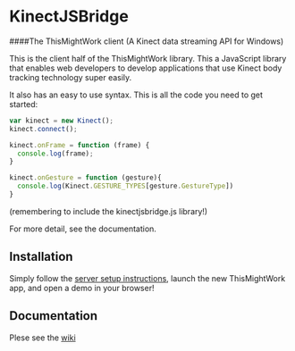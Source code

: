 # KinectJSBridge
####The ThisMightWork client (A Kinect data streaming API for Windows)


This is the client half of the ThisMightWork library. This a JavaScript library that enables web developers to develop applications that use Kinect body tracking technology super easily.

It also has an easy to use syntax. This is all the code you need to get started:

```js
var kinect = new Kinect();
kinect.connect();

kinect.onFrame = function (frame) {
  console.log(frame);
}	

kinect.onGesture = function (gesture){
  console.log(Kinect.GESTURE_TYPES[gesture.GestureType])
}
```
(remembering to include the kinectjsbridge.js library!)

For more detail, see the documentation.

## Installation
Simply follow the [server setup instructions](https://github.com/2BoysAndHats/ThisMightWork/blob/master/README.md), launch the new ThisMightWork app, and open a demo in your browser!

## Documentation
Plese see the [wiki](https://github.com/2BoysAndHats/KinectJSBridge/wiki)
